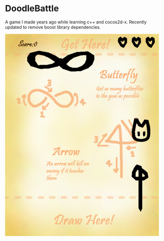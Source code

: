 # DoodleBattle
A game I made years ago while learning c++ and cocos2d-x. Recently updated to remove boost library dependencies.

![screenshot](https://github.com/Turtlesoup/DoodleBattle/blob/master/screenshot1.png)
